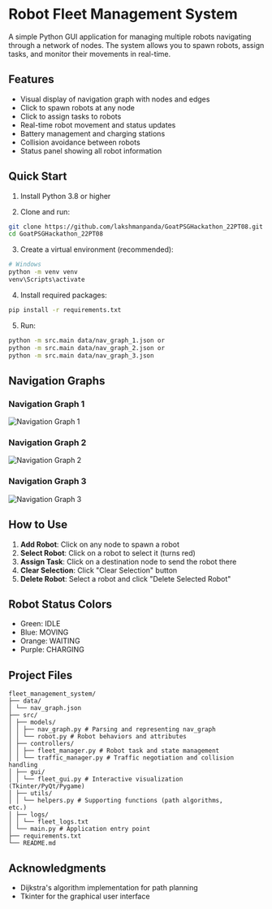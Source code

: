 # Robot Fleet Management System

A simple Python GUI application for managing multiple robots navigating through a network of nodes. The system allows you to spawn robots, assign tasks, and monitor their movements in real-time.

## Features

- Visual display of navigation graph with nodes and edges
- Click to spawn robots at any node
- Click to assign tasks to robots
- Real-time robot movement and status updates
- Battery management and charging stations
- Collision avoidance between robots
- Status panel showing all robot information

## Quick Start

1. Install Python 3.8 or higher

2. Clone and run:
```bash
git clone https://github.com/lakshmanpanda/GoatPSGHackathon_22PT08.git
cd GoatPSGHackathon_22PT08

```

3. Create a virtual environment (recommended):
```bash
# Windows
python -m venv venv
venv\Scripts\activate
```

4. Install required packages:
```bash
pip install -r requirements.txt
```

5. Run:
```bash
python -m src.main data/nav_graph_1.json or
python -m src.main data/nav_graph_2.json or
python -m src.main data/nav_graph_3.json
```

## Navigation Graphs

### Navigation Graph 1
![Navigation Graph 1](data/nav_graph_1.png)

### Navigation Graph 2
![Navigation Graph 2](data/nav_graph_2.png)

### Navigation Graph 3
![Navigation Graph 3](data/nav_graph_3.png)

## How to Use

1. **Add Robot**: Click on any node to spawn a robot
2. **Select Robot**: Click on a robot to select it (turns red)
3. **Assign Task**: Click on a destination node to send the robot there
4. **Clear Selection**: Click "Clear Selection" button
5. **Delete Robot**: Select a robot and click "Delete Selected Robot"

## Robot Status Colors
- Green: IDLE
- Blue: MOVING
- Orange: WAITING
- Purple: CHARGING

## Project Files
```
fleet_management_system/
├── data/
│ └── nav_graph.json
├── src/
│ ├── models/
│ │ ├── nav_graph.py # Parsing and representing nav_graph
│ │ └── robot.py # Robot behaviors and attributes
│ ├── controllers/
│ │ ├── fleet_manager.py # Robot task and state management
│ │ └── traffic_manager.py # Traffic negotiation and collision
handling
│ ├── gui/
│ │ └── fleet_gui.py # Interactive visualization
(Tkinter/PyQt/Pygame)
│ ├── utils/
│ │ └── helpers.py # Supporting functions (path algorithms,
etc.)
│ ├── logs/
│ │ └── fleet_logs.txt
│ └── main.py # Application entry point
├── requirements.txt
└── README.md
```

## Acknowledgments

- Dijkstra's algorithm implementation for path planning
- Tkinter for the graphical user interface
